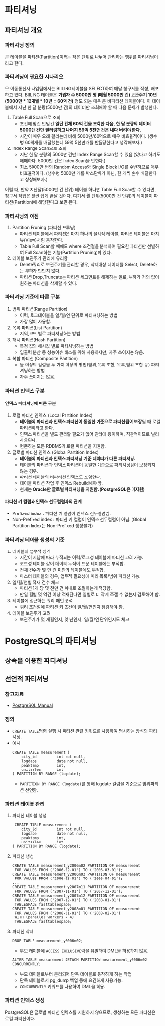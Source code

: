 # 파티셔닝
## 파티셔닝 개요
### 파티셔닝 정의
큰 테이블을 파티션(Partition)이라는 작은 단위로 나누어 관리하는 행위를 파티셔닝이라고 한다.

### 파티셔닝이 필요한 시나리오
모 이동통신사 사업팀에서는 BIILING테이블을 SELECT하여 매달 청구서를 작성, 배포하고 있다. BIILING 테이블은 **가입자 수 5000만 명 (매월 5000만 건) 보관주기 10년 (5000만 * 12개월 * 10년 = 60억 건)** 정도 되는 매우 큰 비파티션 테이블이다. 이 테이블에서 지난 한 달 분량(5000만 건)의 데이터만 조회해야 할 때 다음 문제가 발생한다.
1. Table Full Scan으로 조회
   - 조건에 맞건 안맞건 **일단 전체 60억 건을 조회한 다음, 한 달 분량의 데이터 5000만 건만 필터링하고 나머지 59억 5천만 건은 내다 버려야 한다.**
   - 시간이 매우 오래 걸리는데 비해 5000만/60억으로 매우 비효율적이다. (생수병 60억개를 배달했는데 59억 5천만개를 반품당한다고 생각해보자.)
2. Index Range Scan으로 조회
   - 지난 한 달 분량의 5000만 건만 Index Range Scan할 수 있음 (있다고 하기도 애매하다. 5000만 건은 Index Scan을 안한다.)
   - 최소 5000만 번의 Random Access와 Single Block I/O를 수반하므로 매우 비효율적이다. (생수병 5000만 개를 박스단위가 아닌, 한 개씩 손수 배달한다고 상상해보자.)

이럴 때, 만약 지난달(5000만 건 단위) 테이블 하나만 Table Full Scan할 수 있다면, 청구서 작업은 훨씬 쉽게 끝날 것이다. 여기서 월 단위(5000만 건 단위)의 테이블이 파티션(Partition)에 해당한다고 보면 된다.

### 파티셔닝의 이점
1. Partition Pruning (파티션 프루닝)
   - 파티션 테이블에서 파티션은 마치 하나의 물리적 테이블, 파티션 테이블은 마치 뷰(View)처럼 동작한다.
   - Table Full Scan할 때에도 where 조건절을 분석하여 필요한 파티션만 선별하여 Full Scan하는 기능(Partition Pruning)이 있다.
2. 테이블 보관주기 관리에 유리함
   - Delete쿼리로 보관주기를 관리할 경우, 삭제대상 데이터를 Select, Delete하는 부하가 만만치 않다.
   - 파티션 Drop,Truncate는 파티션 세그먼트를 해제하는 일로, 부하가 거의 없이 원하는 파티션을 삭제할 수 있다.
  
### 파티셔닝 기준에 따른 구분
1. 범위 파티션(Range Partition)
    - 이력, 로그테이블을 일/월/연 단위로 파티셔닝하는 방법
    - 가장 많이 사용함.
3. 목록 파티션(List Partition)
    - 지역,코드 별로 파티셔닝하는 방법
5. 해시 파티션(Hash Partition)
    - 특정 값의 해시값 별로 파티셔닝하는 방법
    - 입출력 분산 등 성능이슈 해소를 위해 사용하지만, 자주 쓰이지는 않음.
4. 복합 파티션 (Composite Partition)
    - 둘 이상의 컬럼을 두 가지 이상의 방법(범위,목록 조합, 목록,범위 조합 등) 파티셔닝하는 방법
    - 자주 쓰이지는 않음.

### 파티션 인덱스 구분
#### 인덱스 파티셔닝에 따른 구분
1. 로컬 파티션 인덱스 (Local Partition Index)
    - **테이블의 파티션과 인덱스 파티션이 동일한 기준으로 파티션됨이 보장**될 때 로컬 파티션이라고 한다.
    - 인덱스 파티션을 별도 관리할 필요가 없어 관리에 용이하며, 직관적이므로 널리 사용된다.
    - 현존하는 모든 RDBMS가 로컬 파티션을 지원함.
2. 글로벌 파티션 인덱스 (Global Partition Index)
    - **테이블의 파티션과 인덱스 파티셔닝 기준 데이터가 다른 파티셔닝.**
    - 테이블의 파티션과 인덱스 파티션이 동일한 기준으로 파티셔닝됨이 보장되지 않는 경우.
    - 파티션 테이블의 비파티션 인덱스도 포함한다.
    - 테이블 파티션 작업 후 인덱스 Rebuild해야 함.
    - 현재는 **Oracle만 글로벌 파티셔닝을 지원함. (PostgreSQL은 미지원)**

#### 파티션 키 컬럼과 인덱스 선두컬럼과의 관계
- Prefixed index : 파티션 키 컬럼이 인덱스 선두컬럼임.
- Non-Prefixed index : 파티션 키 컬럼이 인덱스 선두컬럼이 아님. (Global Partition Index는 Non-Prefixed 생성불가)

### 파티셔닝 테이블 생성의 기준
1. 테이블의 업무적 성격
    - 시간이 지남에 따라 누적되는 이력/로그성 테이블에 파티션 고려 가능.
    - 코드성 테이블 같이 데이터 누적이 드문 테이블에는 부적합.
    - 전체 건수가 몇 만 건 미만의 테이블에도 부적합.
    - 마스터 테이블의 경우, 업무적 필요성에 따라 목록/범위 파티션 가능.
2. 일/월/연별 적재 건수 체크
    - 파티션 1개 당 몇 천만 건 이내로 조절하는게 적당함.
    - 만일 월별 몇 억건 이상 적재된다면 일별로 더 작게 쪼갤 수 없는지 검토해야 함.
3. 테이블에 접근하는 쿼리 패턴 분석
    - 쿼리 조건절에 파티션 키 조건이 일/월/연인지 점검해야 함.
4. 테이블 보관주기 고려
    - 보관주기가 몇 개월인지, 몇 년인지, 일/월/연 단위인지도 체크
  
# PostgreSQL의 파티셔닝 

## 상속을 이용한 파티셔닝

## 선언적 파티셔닝
### 참고자료
- [PostgreSQL Manual](https://www.postgresql.org/docs/current/ddl-partitioning.html#DDL-PARTITIONING-DECLARATIVE)

### 정의
- `CREATE TABLE`명령 실행 시 파티션 관련 키워드를 사용하여 명시하는 방식의 파티셔닝.
- 예시
   ```
   CREATE TABLE measurement (
       city_id         int not null,
       logdate         date not null,
       peaktemp        int,
       unitsales       int
   ) PARTITION BY RANGE (logdate);
   ```
   - `PARTITION BY RANGE (logdate)`를 통해 logdate 컬럼을 기준으로 범위파티션 선언함.

### 파티션 테이블 관리
1. 파티션 테이블 생성
   ```
    CREATE TABLE measurement (
       city_id         int not null,
       logdate         date not null,
       peaktemp        int,
       unitsales       int
   ) PARTITION BY RANGE (logdate);
   ```
2. 파티션 생성
   ```
   CREATE TABLE measurement_y2006m02 PARTITION OF measurement
    FOR VALUES FROM ('2006-02-01') TO ('2006-03-01');
   CREATE TABLE measurement_y2006m03 PARTITION OF measurement
    FOR VALUES FROM ('2006-03-01') TO ('2006-04-01');
   ...
   CREATE TABLE measurement_y2007m11 PARTITION OF measurement
    FOR VALUES FROM ('2007-11-01') TO ('2007-12-01');
   CREATE TABLE measurement_y2007m12 PARTITION OF measurement
    FOR VALUES FROM ('2007-12-01') TO ('2008-01-01')
    TABLESPACE fasttablespace;
   CREATE TABLE measurement_y2008m01 PARTITION OF measurement
    FOR VALUES FROM ('2008-01-01') TO ('2008-02-01')
    WITH (parallel_workers = 4)
    TABLESPACE fasttablespace;
   ```
3. 파티션 삭제
   ```
   DROP TABLE measurement_y2006m02;
   ```
   - 부모 테이블에 `ACCESS EXCLUSIVE`락을 유발하여 DML을 허용하지 않음.
   ```
   ALTER TABLE measurement DETACH PARTITION measurement_y2006m02 CONCURRENTLY;
   ```
   - 부모 테이블로부터 분리되어 단독 테이블로 동작하게 하는 작업
   - 단독 테이블로서 pg_dump 백업 등에 요긴하게 사용가능.
   - `CONCURRENTLY` 키워드를 사용하여 DML을 허용.

### 파티션 인덱스 생성
PostgreSQL은 글로벌 파티션 인덱스를 지원하지 않으므로, 생성하는 모든 파티션은 로컬 파티션이다.
